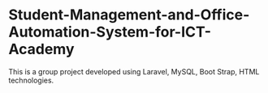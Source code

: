 # Student-Management-and-Office-Automation-System-for-ICT-Academy
This is a group project developed using Laravel, MySQL, Boot Strap, HTML technologies.
